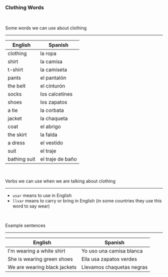 ### Clothing Words

</br>

Some words we can use about clothing

------------

English        | Spanish            
-------------- | ---------------------------
clothing       | la ropa
shirt          | la camisa
t-shirt        | la camiseta
pants          | el pantalón
the belt       | el cinturón
socks          | los calcetines
shoes          | los zapatos 
a tie          | la corbata 
jacket         | la chaqueta
coat           | el abrigo
the skirt      | la falda
a dress        | el vestido
suit           | el traje
bathing suit   | el traje de baño

</br>

Verbs we can use when we are talking about clothing

------------

* `usar` means to use in English
* `llvar` means to carry or bring in English (in some countries they use this word to say wear) 

</br>

Example sentences

------------

English        | Spanish            
-------------- | ---------------------------
I'm wearing a white shirt    | Yo uso una camisa blanca
She is wearing green shoes   | Ella usa zapatos verdes
We are wearing black jackets | Llevamos chaquetas negras